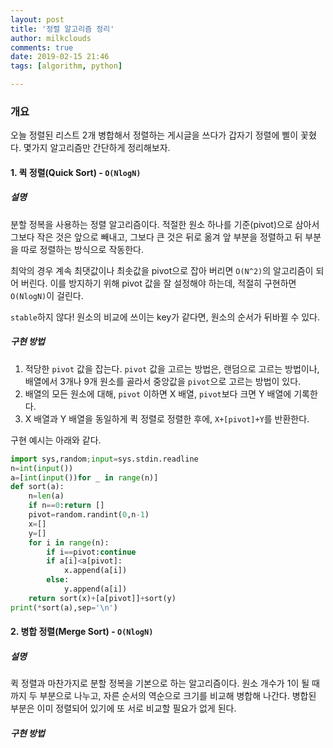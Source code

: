 ```yaml
---
layout: post
title: '정렬 알고리즘 정리'
author: milkclouds
comments: true
date: 2019-02-15 21:46
tags: [algorithm, python]

---
```



### 개요  
오늘 정렬된 리스트 2개 병합해서 정렬하는 게시글을 쓰다가 갑자기 정렬에 삘이 꽃혔다. 몇가지 알고리즘만 간단하게 정리해보자.



#### 1. 퀵 정렬(Quick Sort) - `O(NlogN)`

##### 설명
분할 정복을 사용하는 정렬 알고리즘이다. 적절한 원소 하나를 기준(pivot)으로 삼아서 그보다 작은 것은 앞으로 빼내고, 그보다 큰 것은 뒤로 옮겨 앞 부분을 정렬하고 뒤 부분을 따로 정렬하는 방식으로 작동한다.  

최악의 경우 계속 최댓값이나 최솟값을 pivot으로 잡아 버리면 `O(N^2)`의 알고리즘이 되어 버린다. 이를 방지하기 위해 pivot 값을 잘 설정해야 하는데, 적절히 구현하면 `O(NlogN)`이 걸린다.  

`stable`하지 않다! 원소의 비교에 쓰이는 key가 같다면, 원소의 순서가 뒤바뀔 수 있다.

##### 구현 방법
1. 적당한 `pivot` 값을 잡는다. `pivot` 값을 고르는 방법은, 랜덤으로 고르는 방법이나, 배열에서 3개나 9개 원소를 골라서 중앙값을 `pivot`으로 고르는 방법이 있다.  
2. 배열의 모든 원소에 대해, `pivot` 이하면 X 배열, `pivot`보다 크면 Y 배열에 기록한다.  
3. X 배열과 Y 배열을 동일하게 퀵 정렬로 정렬한 후에, `X+[pivot]+Y`를 반환한다.  

구현 예시는 아래와 같다.
```python
import sys,random;input=sys.stdin.readline
n=int(input())
a=[int(input())for _ in range(n)]
def sort(a):
    n=len(a)
    if n==0:return []
    pivot=random.randint(0,n-1)
    x=[]
    y=[]
    for i in range(n):
        if i==pivot:continue
        if a[i]<a[pivot]:
            x.append(a[i])
        else:
            y.append(a[i])
    return sort(x)+[a[pivot]]+sort(y)
print(*sort(a),sep='\n')
```

#### 2. 병합 정렬(Merge Sort) - `O(NlogN)`

##### 설명
퀵 정렬과 마찬가지로 분할 정복을 기본으로 하는 알고리즘이다. 원소 개수가 1이 될 때까지 두 부분으로 나누고, 자른 순서의 역순으로 크기를 비교해 병합해 나간다. 병합된 부분은 이미 정렬되어 있기에 또 서로 비교할 필요가 없게 된다.

##### 구현 방법